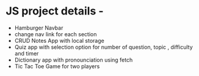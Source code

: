 # JS project details - 
- Hamburger Navbar
- change nav link for each section
- CRUD Notes App with local storage
- Quiz app with selection option for number of question, topic , difficulty and timer
- Dictionary app with pronounciation using fetch
- Tic Tac Toe Game for two players
